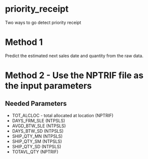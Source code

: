 # priority_receipt

Two ways to go detect priority receipt

# Method 1
  Predict the estimated next sales date and quantity from the raw data.
  
# Method 2 - Use the NPTRIF file as the input parameters
## Needed Parameters
- TOT_ALCLOC - total allocated at location (NPTRIF)
- DAYS_FRM_SLE (NTPSLS)
- AVGD_BTW_SLE (NTPSLS)
- DAYS_BTW_SD (NTPSLS)
- SHIP_QTY_MN (NTPSLS)
- SHIP_QTY_SM (NTPSLS)
- SHIP_QTY_SD (NTPSLS)
- TOTAVL_QTY (NPTRIF)

